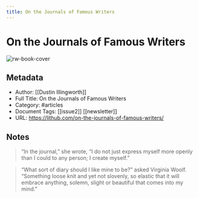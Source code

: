 ```yaml
---
title: On the Journals of Famous Writers
---
```

# On the Journals of Famous Writers

![rw-book-cover](https://readwise-assets.s3.amazonaws.com/static/images/article4.6bc1851654a0.png)

## Metadata
- Author: [[Dustin Illingworth]]
- Full Title: On the Journals of Famous Writers
- Category: #articles
- Document Tags: [[issue2]] [[newsletter]] 
- URL: https://lithub.com/on-the-journals-of-famous-writers/

## Notes
> “In the journal,” she wrote, “I do not just express myself more openly than I could to any person; I create myself.”

> “What sort of diary should I like mine to be?” asked Virginia Woolf. “Something loose knit and yet not slovenly, so elastic that it will embrace anything, solemn, slight or beautiful that comes into my mind.”


